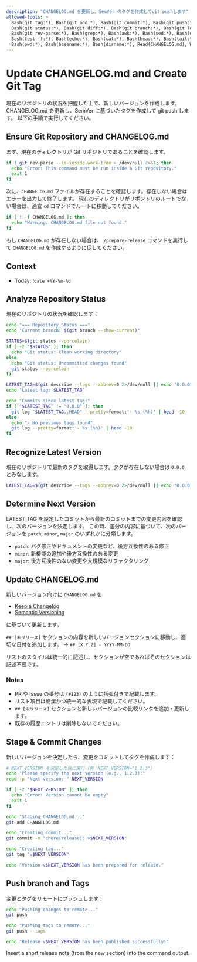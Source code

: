```yaml
---
description: "CHANGELOG.md を更新し、SemVer のタグを作成してgit pushします"
allowed-tools: >
  Bash(git tag:*), Bash(git add:*), Bash(git commit:*), Bash(git push:*), Bash(git describe:*),
  Bash(git status:*), Bash(git diff:*), Bash(git branch:*), Bash(git log:*), Bash(git rev-list:*),
  Bash(git rev-parse:*), Bash(grep:*), Bash(awk:*), Bash(sed:*), Bash(date:*), Bash(tr:*),
  Bash(test -f:*), Bash(echo:*), Bash(cat:*), Bash(head:*), Bash(tail:*), Bash(cd:*),
  Bash(pwd:*), Bash(basename:*), Bash(dirname:*), Read(CHANGELOG.md), Write(CHANGELOG.md)
---
```


# Update CHANGELOG.md and Create Git Tag

現在のリポジトリの状況を把握した上で、新しいバージョンを作成します。
CHANGELOG.md を更新し、SemVer に基づいたタグを作成して git push します。
以下の手順で実行してください。

## Ensure Git Repository and CHANGELOG.md

まず、現在のディレクトリが Git リポジトリであることを確認します。

```bash
if ! git rev-parse --is-inside-work-tree > /dev/null 2>&1; then
  echo "Error: This command must be run inside a Git repository."
  exit 1
fi
```

次に、`CHANGELOG.md` ファイルが存在することを確認します。存在しない場合はエラーを出力して終了します。
現在のディレクトリがリポジトリのルートでない場合は、適宜 `cd` コマンドでルートに移動してください。

```bash
if [ ! -f CHANGELOG.md ]; then
  echo "Warning: CHANGELOG.md file not found."
fi
```

もし `CHANGELOG.md` が存在しない場合は、 `/prepare-release` コマンドを実行して `CHANGELOG.md` を作成するように促してください。

## Context

- Today: !`date +%Y-%m-%d`

## Analyze Repository Status

現在のリポジトリの状況を確認します：

```bash
echo "=== Repository Status ==="
echo "Current branch: $(git branch --show-current)"

STATUS=$(git status --porcelain)
if [ -z "$STATUS" ]; then
  echo "Git status: Clean working directory"
else
  echo "Git status: Uncommitted changes found"
  git status --porcelain
fi

LATEST_TAG=$(git describe --tags --abbrev=0 2>/dev/null || echo "0.0.0")
echo "Latest tag: $LATEST_TAG"

echo "Commits since latest tag:"
if [ "$LATEST_TAG" != "0.0.0" ]; then
  git log "$LATEST_TAG..HEAD" --pretty=format:'- %s (%h)' | head -10
else
  echo "- No previous tags found"
  git log --pretty=format:'- %s (%h)' | head -10
fi
```

## Recognize Latest Version

現在のリポジトリで最新のタグを取得します。タグが存在しない場合は `0.0.0` とみなします。

```bash
LATEST_TAG=$(git describe --tags --abbrev=0 2>/dev/null || echo "0.0.0")
```

## Determine Next Version

LATEST_TAG を設定したコミットから最新のコミットまでの変更内容を確認し、次のバージョンを決定します。
この時、差分の内容に基づいて、次のバージョンを `patch`, `minor`, `major` のいずれかに分類します。

- `patch`: バグ修正やドキュメントの変更など、後方互換性のある修正
- `minor`: 新機能の追加や後方互換性のある変更
- `major`: 後方互換性のない変更や大規模なリファクタリング

## Update CHANGELOG.md

新しいバージョン向けに `CHANGELOG.md` を

- [Keep a Changelog](https://keepachangelog.com/ja/1.0.0/)
- [Semantic Versioning](https://semver.org/lang/ja/)

に基づいて更新します。

`## [未リリース]` セクションの内容を新しいバージョンセクションに移動し、適切な日付を追加します。 → `## [X.Y.Z] - YYYY-MM-DD`

リストのスタイルは統一的に記述し、セクションが空であればそのセクションは記述不要です。

### Notes

- PR や Issue の番号は `(#123)` のように括弧付きで記載します。
- リスト項目は簡潔かつ統一的な表現で記載してください。
- `## [未リリース]` セクションと新しいバージョンの比較リンクを追加・更新します。
- 既存の履歴エントリは削除しないでください。

## Stage & Commit Changes

新しいバージョンを決定したら、変更をコミットしてタグを作成します：

```bash
# NEXT_VERSION を決定した後に実行（例：NEXT_VERSION="1.2.3"）
echo "Please specify the next version (e.g., 1.2.3):"
read -p "Next version: " NEXT_VERSION

if [ -z "$NEXT_VERSION" ]; then
  echo "Error: Version cannot be empty"
  exit 1
fi

echo "Staging CHANGELOG.md..."
git add CHANGELOG.md

echo "Creating commit..."
git commit -m "chore(release): v$NEXT_VERSION"

echo "Creating tag..."
git tag "v$NEXT_VERSION"

echo "Version v$NEXT_VERSION has been prepared for release."
```

## Push branch and Tags

変更とタグをリモートにプッシュします：

```bash
echo "Pushing changes to remote..."
git push

echo "Pushing tags to remote..."
git push --tags

echo "Release v$NEXT_VERSION has been published successfully!"
```

Insert a short release note (from the new section) into the command output.

